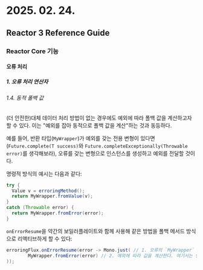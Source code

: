 # 2025. 02. 24.

## Reactor 3 Reference Guide

### Reactor Core 기능

#### 오류 처리

##### 1. 오류 처리 연산자

###### 1.4. 동적 폴백 값

(더 안전한)대체 데이터 처리 방법이 없는 경우에도 예외에 따라 폴백 값을 계산하고자 할 수 있다. 이는 "예외를 잡아 동적으로 폴백 값을 계산"하는 것과 동등하다.

예를 들어, 반환 타입(`MyWrapper`)가 예외를 갖는 전용 변형이 있다면(`Future.complete(T success)`와 `Future.completeExceptionally(Throwable error)`를 생각해보라), 오류를 갖는 변형으로 인스턴스를 생성하고 예외를 전달할 것이다.

명령적 방식의 예시는 다음과 같다:

```java
try {
  Value v = erroringMethod();
  return MyWrapper.fromValue(v);
}
catch (Throwable error) {
  return MyWrapper.fromError(error);
}
```

`onErrorResume`을 약간의 보일러플레이트와 함께 사용해 같은 방법을 폴백 메서드 방식으로 리액티브하게 할 수 있다:

```java
erroringFlux.onErrorResume(error -> Mono.just( // 1. 오류의 `MyWrapper` 표현을 기대하므로 `onErrorResume`을 위한 `Mono<MyWrapper>`가 필요하다. 이를 위해 `Mono.just()`를 사용한다.
        MyWrapper.fromError(error) // 2. 예외에 따라 값을 계산한다. 여기서는 연관된 `MyWrapper` 팩토리 메서드로 예외를 감싼다.
));
```


